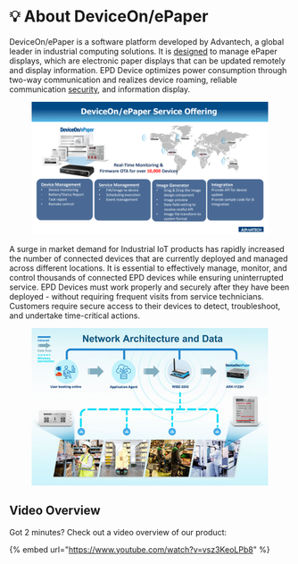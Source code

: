 # 💡 About DeviceOn/ePaper

DeviceOn/ePaper is a software platform developed by Advantech, a global leader in industrial computing solutions. It is [designed](http://ess-wiki.advantech.com.tw/wiki/images/4/4c/EPD\_SoftwareStack\_v2.0.png) to manage ePaper displays, which are electronic paper displays that can be updated remotely and display information. EPD Device optimizes power consumption through two-way communication and realizes device roaming, reliable communication [security](http://ess-wiki.advantech.com.tw/view/DeviceOn/ePaper\_Security), and information display.

<figure><img src="../../.gitbook/assets/未命名.png" alt=""><figcaption></figcaption></figure>

A surge in market demand for Industrial IoT products has rapidly increased the number of connected devices that are currently deployed and managed across different locations. It is essential to effectively manage, monitor, and control thousands of connected EPD devices while ensuring uninterrupted service. EPD Devices must work properly and securely after they have been deployed - without requiring frequent visits from service technicians. Customers require secure access to their devices to detect, troubleshoot, and undertake time-critical actions.

<figure><img src="../../.gitbook/assets/800px-EPD_Network_ArchitechtureAndData.png" alt=""><figcaption></figcaption></figure>

## Video Overview

Got 2 minutes? Check out a video overview of our product:

{% embed url="https://www.youtube.com/watch?v=vsz3KeoLPb8" %}
